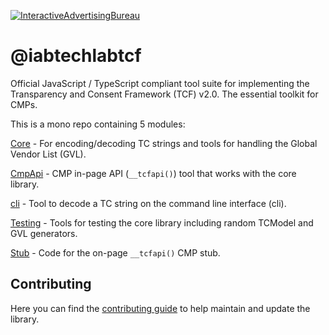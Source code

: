 [![InteractiveAdvertisingBureau](https://circleci.com/gh/InteractiveAdvertisingBureau/iabtcf-es.svg?style=shield)](https://circleci.com/gh/InteractiveAdvertisingBureau/iabtcf-es)

# @iabtechlabtcf

Official JavaScript / TypeScript compliant tool suite for implementing the Transparency and Consent Framework (TCF) v2.0.  The essential toolkit for CMPs.

This is a mono repo containing 5 modules:

[Core](./modules/core#iabtcfcore) - For encoding/decoding TC strings and tools for handling the Global Vendor List (GVL).

[CmpApi](./modules/cmpapi#iabtcfcmpapi) - CMP in-page API (`__tcfapi()`) tool that works with the core library.

[cli](./modules/cli#iabtcfcli) - Tool to decode a TC string on the command line interface (cli).

[Testing](./modules/testing#iabtcftesting) - Tools for testing the core library including random TCModel and GVL generators.

[Stub](./modules/stub#iabtcfstub) - Code for the on-page `__tcfapi()` CMP stub.

## Contributing

Here you can find the [contributing guide](CONTRIBUTING.md) to help maintain and update the library.